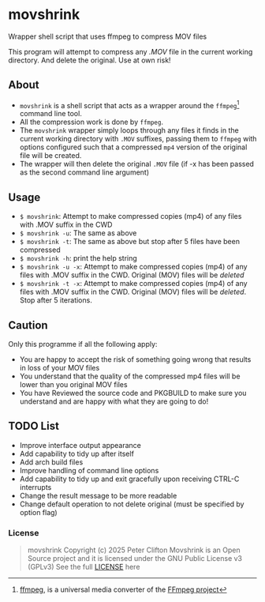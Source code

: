 # movshrink

Wrapper shell script that uses ffmpeg to compress MOV files

This program will attempt to compress any *.MOV* file in the current working directory.
And delete the original. Use at own risk!

## About

- `movshrink` is a shell script that acts as a wrapper around the `ffmpeg`[^1] command line tool.
- All the compression work is done by `ffmpeg`.
- The `movshrink` wrapper simply loops through any files it finds in the current working directory with `.MOV` suffixes, passing them to `ffmpeg` with options configured such that a compressed `mp4` version of the original file will be created.
- The wrapper will then delete the original `.MOV` file (if -x has been passed as the second command line argument)

## Usage

-  `$ movshrink`: Attempt to make compressed copies (mp4) of any files with .MOV suffix in the CWD
-  `$ movshrink -u`: The same as above
-  `$ movshrink -t`: The same as above but stop after 5 files have been compressed
-  `$ movshrink -h`: print the help string
-  `$ movshrink -u -x`: Attempt to make compressed copies (mp4) of any files with .MOV suffix in the CWD. Original (MOV) files will be *deleted*
-  `$ movshrink -t -x`: Attempt to make compressed copies (mp4) of any files with .MOV suffix in the CWD. Original (MOV) files will be *deleted*. Stop after 5 iterations.

## Caution

Only this programme if all the following apply:

- You are happy to accept the risk of something going wrong that results in loss of your MOV files
- You understand that the quality of the compressed mp4 files will be lower than you original MOV files
- You have Reviewed the source code and PKGBUILD to make sure you understand and are happy with what they are going to do! 

## TODO List

- Improve interface output appearance
- Add capability to tidy up after itself
- Add arch build files
- Improve handling of command line options
- Add capability to tidy up and exit gracefully upon receiving CTRL-C interrupts
- Change the result message to be more readable
- Change default operation to not delete original (must be specified by option flag)

### License

> movshrink
> Copyright (c) 2025 Peter Clifton
> Movshrink is an Open Source project and it is licensed
> under the GNU Public License v3 (GPLv3)
> See the full [LICENSE](LICENSE) here

[^1]: [ffmpeg](https://ffmpeg.org/ffmpeg.html), is a universal media converter of the [FFmpeg project](https://ffmpeg.org/)

